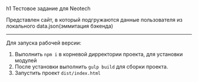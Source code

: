 h1 Тестовое задание для Neotech


Представлен сайт, в который подгружаются данные пользователя из локального data.json(эммитация бэкенда)
***

Для запуска рабочей версии:
1) Выполнить `npm i` в корневой дирректории проекта, для установки модулей
2) После установки выполнить `gulp build` для сборки проекта.
3) Запустить проект `dist/index.html`